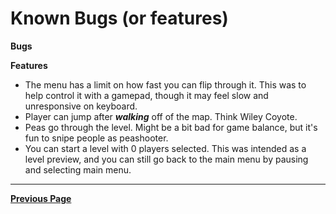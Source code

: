 # Known Bugs (or features)

**Bugs**


**Features**
- The menu has a limit on how fast you can flip through it. This was to help control it with a gamepad, though it may feel slow and unresponsive on keyboard. 
- Player can jump after ***walking*** off of the map. Think Wiley Coyote.
- Peas go through the level. Might be a bit bad for game balance, but it's fun to snipe people as peashooter.
- You can start a level with 0 players selected. This was intended as a level preview, and you can still go back to the main menu by pausing and selecting main menu.

---

[**Previous Page**](README.md)
